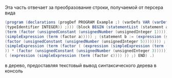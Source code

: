Эта часть отвечает за преобразование строки, получаемой от персера вида
```Java
(program (declarations (progDef PROGRAM Example ;) (varDefs VAR (varDefList (varDef (idList a , b , c) : <br>
(typeIdentifier INTEGER)) ;))) (block BEGIN (statementList (statement a := (expression (simpleExpression <br>
(term (factor (unsignedConstant (unsignedNumber (unsignedInteger 1)))))))) ; (statement b := (expression <br>
(simpleExpression (term (factor a))))) ; (statement b := (expression (simpleExpression (term (factor a) *<br>
(factor (unsignedConstant (unsignedNumber (unsignedInteger 5)))))))) ; (statement c := (expression <br>
(simpleExpression (term (factor ( (expression (simpleExpression (term (factor a)) + (term (factor b))))<br>
)) * (factor (unsignedConstant (unsignedNumber (unsignedInteger 3)))))))) ; (statement (output WRITE) <br>
( (expression (simpleExpression (term (factor c)))) )) ;) END) .)
```
в дерево, предоставляя текстовый вывод синтаксического дерева в консоль

